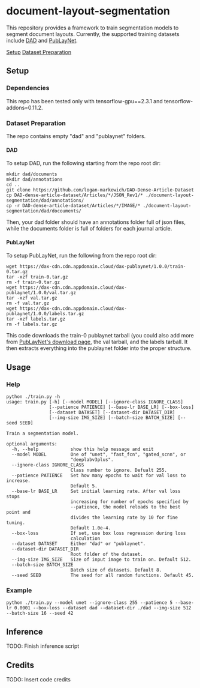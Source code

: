 # document-layout-segmentation

This repository provides a framework to train segmentation models to segment document layouts. Currently, the supported training datasets include [DAD](https://github.com/logan-markewich/DAD-Dense-Article-Dataset) and [PubLayNet](https://developer.ibm.com/technologies/artificial-intelligence/data/publaynet/).

[Setup](#Setup)
[Dataset Preparation](#Dataset%20Preparation)

## Setup
### Dependencies
This repo has been tested only with tensorflow-gpu==2.3.1 and tensorflow-addons=0.11.2.

### Dataset Preparation
The repo contains empty "dad" and "publaynet" folders.

#### DAD
To setup DAD, run the following starting from the repo root dir:

```
mkdir dad/documents
mkdir dad/annotations
cd ..
git clone https://github.com/logan-markewich/DAD-Dense-Article-Dataset
cp DAD-dense-article-dataset/Articles/*/JSON_Rev1/* ./document-layout-segmentation/dad/annotations/
cp -r DAD-dense-article-dataset/Articles/*/IMAGE/* ./document-layout-segmentation/dad/docouments/
```
Then, your dad folder should have an annotations folder full of json files, while the documents folder is full of folders for each journal article.

#### PubLayNet
To setup PubLayNet, run the following from the repo root dir:
```
wget https://dax-cdn.cdn.appdomain.cloud/dax-publaynet/1.0.0/train-0.tar.gz
tar -xzf train-0.tar.gz
rm -f train-0.tar.gz
wget https://dax-cdn.cdn.appdomain.cloud/dax-publaynet/1.0.0/val.tar.gz
tar -xzf val.tar.gz
rm -f val.tar.gz
wget https://dax-cdn.cdn.appdomain.cloud/dax-publaynet/1.0.0/labels.tar.gz
tar -xzf labels.tar.gz
rm -f labels.tar.gz
```
This code downloads the train-0 publaynet tarball (you could also add more from [PubLayNet's download page](https://dax-cdn.cdn.appdomain.cloud/dax-publaynet/1.0.0/PubLayNet.html?_ga=2.26184379.726029236.1609705747-1098120955.1605642577&cm_mc_uid=21438371251816056425771&cm_mc_sid_50200000=85056661609705747259), the val tarball, and the labels tarball. It then extracts everything into the publaynet folder into the proper structure.

## Usage
### Help
```
python ./train.py -h
usage: train.py [-h] [--model MODEL] [--ignore-class IGNORE_CLASS]
                [--patience PATIENCE] [--base-lr BASE_LR] [--box-loss]
                [--dataset DATASET] [--dataset-dir DATASET_DIR]
                [--img-size IMG_SIZE] [--batch-size BATCH_SIZE] [--seed SEED]

Train a segmentation model.

optional arguments:
  -h, --help            show this help message and exit
  --model MODEL         One of "unet", "fast_fcn", "gated_scnn", or
                        "deeplabv3plus".
  --ignore-class IGNORE_CLASS
                        Class number to ignore. Defualt 255.
  --patience PATIENCE   Set how many epochs to wait for val loss to increase.
                        Default 5.
  --base-lr BASE_LR     Set initial learning rate. After val loss stops
                        increasing for number of epochs specified by
                        --patience, the model reloads to the best point and
                        divides the learning rate by 10 for fine tuning.
                        Default 1.0e-4.
  --box-loss            If set, use box loss regression during loss
                        calculation
  --dataset DATASET     Either "dad" or "publaynet".
  --dataset-dir DATASET_DIR
                        Root folder of the dataset.
  --img-size IMG_SIZE   Size of input image to train on. Default 512.
  --batch-size BATCH_SIZE
                        Batch size of datasets. Default 8.
  --seed SEED           The seed for all random functions. Default 45.
```
### Example
```
python ./train.py --model unet --ignore-class 255 --patience 5 --base-lr 0.0001 --box-loss --dataset dad --dataset-dir ./dad --img-size 512 --batch-size 16 --seed 42
```

## Inference
TODO: Finish inference script

## Credits
TODO: Insert code credits
